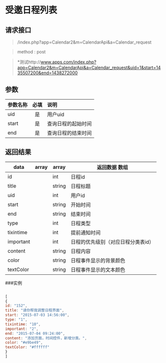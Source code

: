 # 受邀日程列表
## 请求接口 

> /index.php?app=Calendar2&m=CalendarApi&a=Calendar_request

>  method : post

> *测试http://www.apps.com/index.php?app=Calendar2&m=CalendarApi&a=Calendar_request&uid=1&start=1435507200&end=1438272000
## 参数

| 参数名称      |    必填 | 说明  |
| :-------- | :--------:| :-- |
|uid| 是| 用户uid  |
| start| 是 | 查询日程的起始时间|
| end| 是 | 查询日程的结束时间|

## 返回结果

|data|array | array | 返回数据 数组|
|----|----|----|-----|
|id| |int|日程id|
|title||string|日程标题|
|uid||int|用户id|
|start||string|开始时间|
|end||string|结束时间|
|type  ||int|日程类型|
|tixintime|  |int|提前通知时间|
|important|  |int|日程的优先级别（对应日程分类表id）|
|content|  |string|日程内容|
|color|  |string|日程事件显示的背景颜色|
|textColor|  |string|日程事件显示的文本颜色|
###实例
``` javascript

[
{
id: "152",
title: "请你帮我调整日程界面",
start: "2015-07-03 14:56:00",
type: "1",
tixintime: "10",
important: "2",
end: "2015-07-04 09:24:00",
content: "添加页面，时间控件，新增分类。",
color: "#e9be49",
textColor: "#ffffff"
}
]
